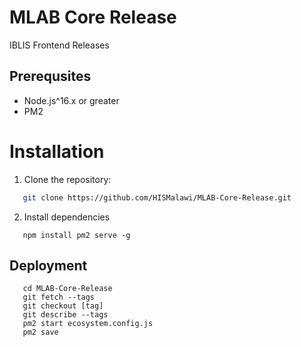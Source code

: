 # MLAB Core Release
IBLIS Frontend Releases
## Prerequsites
- Node.js^16.x or greater
- PM2
# Installation
1. Clone the repository:
```bash
   git clone https://github.com/HISMalawi/MLAB-Core-Release.git
```
2. Install dependencies
```
   npm install pm2 serve -g
```
## Deployment
```
   cd MLAB-Core-Release
   git fetch --tags
   git checkout [tag]
   git describe --tags
   pm2 start ecosystem.config.js
   pm2 save
```

